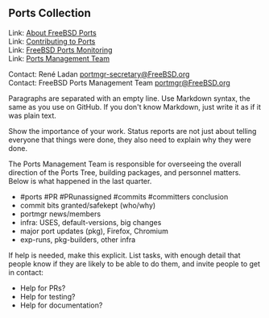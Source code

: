 ## Ports Collection ##

Link:	 [About FreeBSD Ports](https://www.FreeBSD.org/ports/)  
Link:	 [Contributing to Ports](https://www.freebsd.org/doc/en_US.ISO8859-1/articles/contributing/ports-contributing.html)  
Link:	 [FreeBSD Ports Monitoring](http://portsmon.freebsd.org/index.html)  
Link:	 [Ports Management Team](https://www.freebsd.org/portmgr/index.html)  

Contact: René Ladan <portmgr-secretary@FreeBSD.org>  
Contact: FreeBSD Ports Management Team <portmgr@FreeBSD.org>  

Paragraphs are separated with an empty line.  Use Markdown
syntax, the same as you use on GitHub.  If you don't know
Markdown, just write it as if it was plain text.

Show the importance of your work.  Status reports are not
just about telling everyone that things were done, they also
need to explain why they were done.

The Ports Management Team is responsible for overseeing the
overall direction of the Ports Tree, building packages, and
personnel matters.  Below is what happened in the last quarter.

  * #ports #PR #PRunassigned #commits #committers conclusion
  * commit bits granted/safekept (who/why)
  * portmgr news/members
  * infra: USES, default-versions, big changes
  * major port updates (pkg), Firefox, Chromium
  * exp-runs, pkg-builders, other infra

If help is needed, make this explicit.  List tasks, with enough
detail that people know if they are likely to be able to do them,
and invite people to get in contact:

  * Help for PRs?
  * Help for testing?
  * Help for documentation?
